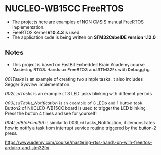 # NUCLEO-WB15CC FreeRTOS 

- The projects here are examples of NON CMSIS manual FreeRTOS implementation.
- FreeRTOS Kernel **V10.4.3** is used.
- The application code is being written on **STM32CubeIDE version 1.12.0**

## Notes
	
- This project is based on FastBit Embedded Brain Academy course: Mastering RTOS: Hands on FreeRTOS and STM32Fx with Debugging

*001Tasks* is an example of creating two simple tasks. It also includes Segger Sysview implementation.

*002LedTasks* is an example of 3 LED tasks blinking with different periods

*003LedTasks_Notification* is an example of 3 LEDs and 1 button task. Button2 of NUCLEO-WB15CC board is used to trigger the LED blinking. Press the button 4 times and see for yourself!

*004LedBtnFromISR* is similar to 003LedTasks_Notification, it demonstrates how to notify a task from interrupt service routine triggered by the button-2 press.

https://www.udemy.com/course/mastering-rtos-hands-on-with-freertos-arduino-and-stm32fx/



